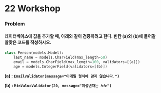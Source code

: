 # 22 Workshop

### Problem

#### 데이터베이스에 값을 추가할 때, 아래와 같이 검증하려고 한다. 빈칸 (a)와 (b)에 들어갈 알맞은 코드를 작성하시오.


```python
class Person(models.Model):
    last_name = models.CharField(max_length=50)
    email = models.CharField(max_length=100, validators=[(a)])
    age = models.IntegerField(validators=[(b)])
```

**(a) : `EmailValidator(message="이메일 형식에 맞지 않습니다.")`**

**(b) : `MinValueValidator(20, message="미성년자는 노노")`**
